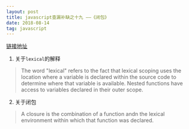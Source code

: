 ```yaml
---
layout: post
title: javascript查漏补缺之十九 ——《闭包》
date: 2018-08-14
tag: javascript
---
```


[链接地址](https://developer.mozilla.org/en-US/docs/Web/JavaScript/Closures)

1. 关于`lexical`的解释

> The word "lexical" refers to the fact that lexical scoping uses the location where a variable is declared within the source code to determine where that variable is available. Nested functions have access to variables declared in their outer scope.

2. 关于闭包

> A closure is the combination of a function andn the lexical environment within which that function was declared.